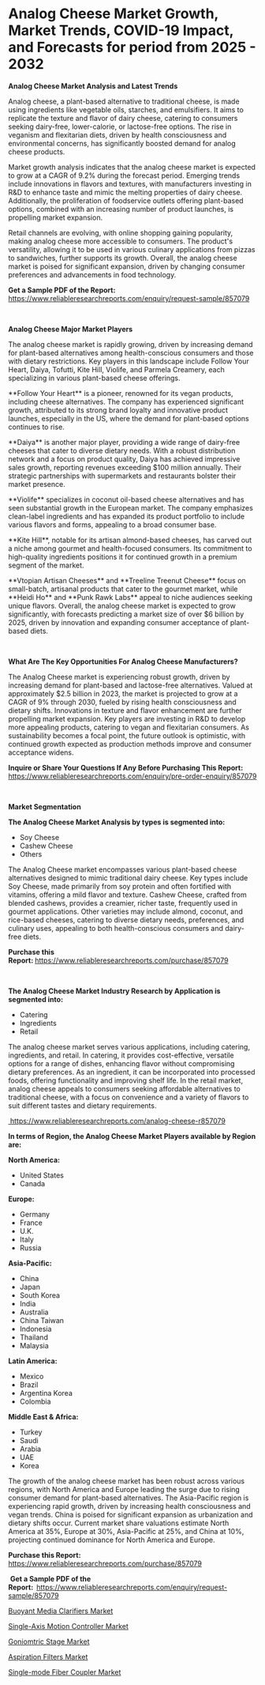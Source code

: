 <p><h1>Analog Cheese Market Growth, Market Trends, COVID-19 Impact, and Forecasts for period from 2025 - 2032</h1></p><p><strong>Analog Cheese Market Analysis and Latest Trends</strong></p>
<p><p>Analog cheese, a plant-based alternative to traditional cheese, is made using ingredients like vegetable oils, starches, and emulsifiers. It aims to replicate the texture and flavor of dairy cheese, catering to consumers seeking dairy-free, lower-calorie, or lactose-free options. The rise in veganism and flexitarian diets, driven by health consciousness and environmental concerns, has significantly boosted demand for analog cheese products.</p><p>Market growth analysis indicates that the analog cheese market is expected to grow at a CAGR of 9.2% during the forecast period. Emerging trends include innovations in flavors and textures, with manufacturers investing in R&D to enhance taste and mimic the melting properties of dairy cheese. Additionally, the proliferation of foodservice outlets offering plant-based options, combined with an increasing number of product launches, is propelling market expansion.</p><p>Retail channels are evolving, with online shopping gaining popularity, making analog cheese more accessible to consumers. The product's versatility, allowing it to be used in various culinary applications from pizzas to sandwiches, further supports its growth. Overall, the analog cheese market is poised for significant expansion, driven by changing consumer preferences and advancements in food technology.</p></p>
<p><strong>Get a Sample PDF of the Report:&nbsp;</strong> <a href="https://www.reliableresearchreports.com/enquiry/request-sample/857079?utm_campaign=33&utm_medium=2&utm_source=Github&utm_content=ia&utm_term=28022025&utm_id=analog-cheese">https://www.reliableresearchreports.com/enquiry/request-sample/857079</a></p>
<p>&nbsp;</p>
<p><strong>Analog Cheese Major Market Players</strong></p>
<p><p>The analog cheese market is rapidly growing, driven by increasing demand for plant-based alternatives among health-conscious consumers and those with dietary restrictions. Key players in this landscape include Follow Your Heart, Daiya, Tofutti, Kite Hill, Violife, and Parmela Creamery, each specializing in various plant-based cheese offerings.</p><p>**Follow Your Heart** is a pioneer, renowned for its vegan products, including cheese alternatives. The company has experienced significant growth, attributed to its strong brand loyalty and innovative product launches, especially in the US, where the demand for plant-based options continues to rise.</p><p>**Daiya** is another major player, providing a wide range of dairy-free cheeses that cater to diverse dietary needs. With a robust distribution network and a focus on product quality, Daiya has achieved impressive sales growth, reporting revenues exceeding $100 million annually. Their strategic partnerships with supermarkets and restaurants bolster their market presence.</p><p>**Violife** specializes in coconut oil-based cheese alternatives and has seen substantial growth in the European market. The company emphasizes clean-label ingredients and has expanded its product portfolio to include various flavors and forms, appealing to a broad consumer base.</p><p>**Kite Hill**, notable for its artisan almond-based cheeses, has carved out a niche among gourmet and health-focused consumers. Its commitment to high-quality ingredients positions it for continued growth in a premium segment of the market.</p><p>**Vtopian Artisan Cheeses** and **Treeline Treenut Cheese** focus on small-batch, artisanal products that cater to the gourmet market, while **Heidi Ho** and **Punk Rawk Labs** appeal to niche audiences seeking unique flavors. Overall, the analog cheese market is expected to grow significantly, with forecasts predicting a market size of over $6 billion by 2025, driven by innovation and expanding consumer acceptance of plant-based diets.</p></p>
<p>&nbsp;</p>
<p><strong>What Are The Key Opportunities For Analog Cheese Manufacturers?</strong></p>
<p><p>The Analog Cheese market is experiencing robust growth, driven by increasing demand for plant-based and lactose-free alternatives. Valued at approximately $2.5 billion in 2023, the market is projected to grow at a CAGR of 9% through 2030, fueled by rising health consciousness and dietary shifts. Innovations in texture and flavor enhancement are further propelling market expansion. Key players are investing in R&D to develop more appealing products, catering to vegan and flexitarian consumers. As sustainability becomes a focal point, the future outlook is optimistic, with continued growth expected as production methods improve and consumer acceptance widens.</p></p>
<p><strong>Inquire or Share Your Questions If Any Before Purchasing This Report:</strong> <a href="https://www.reliableresearchreports.com/enquiry/pre-order-enquiry/857079?utm_campaign=33&utm_medium=2&utm_source=Github&utm_content=ia&utm_term=28022025&utm_id=analog-cheese">https://www.reliableresearchreports.com/enquiry/pre-order-enquiry/857079</a></p>
<p>&nbsp;</p>
<p><strong>Market Segmentation</strong></p>
<p><strong>The Analog Cheese Market Analysis by types is segmented into:</strong></p>
<p><ul><li>Soy Cheese</li><li>Cashew Cheese</li><li>Others</li></ul></p>
<p><p>The Analog Cheese market encompasses various plant-based cheese alternatives designed to mimic traditional dairy cheese. Key types include Soy Cheese, made primarily from soy protein and often fortified with vitamins, offering a mild flavor and texture. Cashew Cheese, crafted from blended cashews, provides a creamier, richer taste, frequently used in gourmet applications. Other varieties may include almond, coconut, and rice-based cheeses, catering to diverse dietary needs, preferences, and culinary uses, appealing to both health-conscious consumers and dairy-free diets.</p></p>
<p><strong>Purchase this Report:&nbsp;</strong><a href="https://www.reliableresearchreports.com/purchase/857079?utm_campaign=33&utm_medium=2&utm_source=Github&utm_content=ia&utm_term=28022025&utm_id=analog-cheese">https://www.reliableresearchreports.com/purchase/857079</a></p>
<p>&nbsp;</p>
<p><strong>The Analog Cheese Market Industry Research by Application is segmented into:</strong></p>
<p><ul><li>Catering</li><li>Ingredients</li><li>Retail</li></ul></p>
<p><p>The analog cheese market serves various applications, including catering, ingredients, and retail. In catering, it provides cost-effective, versatile options for a range of dishes, enhancing flavor without compromising dietary preferences. As an ingredient, it can be incorporated into processed foods, offering functionality and improving shelf life. In the retail market, analog cheese appeals to consumers seeking affordable alternatives to traditional cheese, with a focus on convenience and a variety of flavors to suit different tastes and dietary requirements.</p></p>
<p><a href="https://www.reliableresearchreports.com/analog-cheese-r857079?utm_campaign=33&utm_medium=2&utm_source=Github&utm_content=ia&utm_term=28022025&utm_id=analog-cheese">&nbsp;https://www.reliableresearchreports.com/analog-cheese-r857079</a></p>
<p><strong>In terms of Region, the Analog Cheese Market Players available by Region are:</strong></p>
<p>
    <p> <strong> North America: </strong>
        <ul>
            <li>United States</li>
            <li>Canada</li>
        </ul>
        </p> 
    <p> <strong> Europe: </strong>
        <ul>
            <li>Germany</li>
            <li>France</li>
            <li>U.K.</li>
            <li>Italy</li>
            <li>Russia</li>
        </ul>
        </p> 
    <p> <strong> Asia-Pacific: </strong>
        <ul>
            <li>China</li>
            <li>Japan</li>
            <li>South Korea</li>
            <li>India</li>
            <li>Australia</li>
            <li>China Taiwan</li>
            <li>Indonesia</li>
            <li>Thailand</li>
            <li>Malaysia</li>
        </ul>
        </p> 
    <p> <strong> Latin America: </strong>
        <ul>
            <li>Mexico</li>
            <li>Brazil</li>
            <li>Argentina Korea</li>
            <li>Colombia</li>
        </ul>
        </p> 
    <p> <strong> Middle East & Africa: </strong>
        <ul>
            <li>Turkey</li>
            <li>Saudi</li>
            <li>Arabia</li>
            <li>UAE</li>
            <li>Korea</li>
        </ul>
    </p>
    </p>
<p><p>The growth of the analog cheese market has been robust across various regions, with North America and Europe leading the surge due to rising consumer demand for plant-based alternatives. The Asia-Pacific region is experiencing rapid growth, driven by increasing health consciousness and vegan trends. China is poised for significant expansion as urbanization and dietary shifts occur. Current market share valuations estimate North America at 35%, Europe at 30%, Asia-Pacific at 25%, and China at 10%, projecting continued dominance for North America and Europe.</p></p>
<p><strong>Purchase this Report: </strong><a href="https://www.reliableresearchreports.com/purchase/857079?utm_campaign=33&utm_medium=2&utm_source=Github&utm_content=ia&utm_term=28022025&utm_id=analog-cheese">https://www.reliableresearchreports.com/purchase/857079</a></p>
<p>&nbsp;<strong>Get a Sample PDF of the Report:&nbsp;&nbsp;</strong><a href="https://www.reliableresearchreports.com/enquiry/request-sample/857079?utm_campaign=33&utm_medium=2&utm_source=Github&utm_content=ia&utm_term=28022025&utm_id=analog-cheese">https://www.reliableresearchreports.com/enquiry/request-sample/857079</a></p>
<p><strong></strong></p>
<p><p><a href="https://github.com/petiteergat/Market-Research-Report-List-1/blob/main/buoyant-media-clarifiers-market.md?utm_campaign=33&utm_medium=2&utm_source=Github&utm_content=ia&utm_term=28022025&utm_id=analog-cheese">Buoyant Media Clarifiers Market</a></p><p><a href="https://github.com/ducheasperxf/Market-Research-Report-List-1/blob/main/single-axis-motion-controller-market.md?utm_campaign=33&utm_medium=2&utm_source=Github&utm_content=ia&utm_term=28022025&utm_id=analog-cheese">Single-Axis Motion Controller Market</a></p><p><a href="https://github.com/vasqmbrica4/Market-Research-Report-List-1/blob/main/goniomtric-stage-market.md?utm_campaign=33&utm_medium=2&utm_source=Github&utm_content=ia&utm_term=28022025&utm_id=analog-cheese">Goniomtric Stage Market</a></p><p><a href="https://github.com/kimanyuzuga/Market-Research-Report-List-1/blob/main/aspiration-filters-market.md?utm_campaign=33&utm_medium=2&utm_source=Github&utm_content=ia&utm_term=28022025&utm_id=analog-cheese">Aspiration Filters Market</a></p><p><a href="https://github.com/lalkobrinarb/Market-Research-Report-List-1/blob/main/single-mode-fiber-coupler-market.md?utm_campaign=33&utm_medium=2&utm_source=Github&utm_content=ia&utm_term=28022025&utm_id=analog-cheese">Single-mode Fiber Coupler Market</a></p></p>